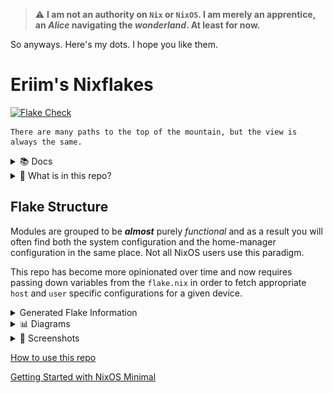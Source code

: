 > :warning: **I am not an authority on `Nix` or `NixOS`. I am merely an apprentice, an *Alice* navigating the *wonderland*. At least for now.**

So anyways. Here's my dots. I hope you like them.


# Eriim's Nixflakes

[![Flake Check](https://github.com/erictossell/nixflakes/actions/workflows/flake_check.yml/badge.svg)](https://github.com/erictossell/nixflakes/actions/workflows/flake_check.yml)

```
There are many paths to the top of the mountain, but the view is always the same.
```

<details>
<summary> 📚 Docs </summary>

[Why Nix and NixOS](docs/why-nix.md)

[Getting Started with NixOS Minimal](docs/minimal-install.md)

[How to use this repo](docs/usage.md)

[NixOS as a Hypervisor](docs/hypervisor.md)

[Keybindings Implemented by this Configuration](docs/keybinds.md) 

If you have questions you are welcome to send them in the form of an [issue](https://github.com/erictossell/nixflakes/issues/new) or reach me at any of my other points of contact available on my [GitHub Profile](https://github.com/erictossell) - I make no guarantees but I'm happy to do my best.

</details>

<details>
<summary>📁 What is in this repo?</summary>

1. A [modular](https://github.com/erictossell/nixflakes/blob/main/docs/screens/FlakeStructure9.png) (opinionated) Configuration Structure

2. Flake templates - Quickly grab this configuration and make it your own with:

```nix
nix flake new -t github:erictossell/nixflakes ./<your-repo-name-here>
```

3. An interactive build script for adding new [`hosts`](https://github.com/erictossell/nixflakes/tree/main/hosts)/[`users`](https://github.com/erictossell/nixflakes/tree/main/users) at [`sh/build.sh`](https://github.com/erictossell/nixflakes/blob/main/sh/build.sh)

4. [`eriixvim`](https://github.com/erictossell/eriixvim) - a fully reproducible neovim configuration built with [`nixvim`](https://github.com/nix-community/nixvim).

Try it out with:

```nix
nix run github:erictossell/eriixvim
```

5. A simple example of a custom built `rust` package: [`russh`](https://github.com/erictossell/russh). 

The highlight being how simple it is to package any application with `flakes` and import them into a `configuration` and ***not*** my `rust` code.

6. Semi up-to-date diagrams of the [structure](https://github.com/erictossell/nixflakes/blob/main/docs/screens/FlakeStructure9.png) of this flake and the [configurations](https://github.com/erictossell/nixflakes/blob/main/docs/screens/FlakeProfiles9.png) managed by [me](https://github.com/erictossell).


7. [Nix CI/CD with Github Actions](https://github.com/erictossell/nixflakes/blob/main/.github/workflows/flake_check.yml) - Built with: [Cachix - Install Nix](https://github.com/cachix/install-nix-action), [Determiniate Systems - Flake Check](https://github.com/DeterminateSystems/flake-checker-action), [stefanzweifel - Commit Action](https://github.com/stefanzweifel/git-auto-commit-action), [statix](https://github.com/nerdypepper/statix), [nixpkgs-fmt](https://github.com/nix-community/nixpkgs-fmt)

</details>

## Flake Structure
Modules are grouped to be ***almost*** purely *functional* and as a result you will often find both the system configuration and the home-manager configuration in the same place. Not all NixOS users use this paradigm.

This repo has become more opinionated over time and now requires passing down variables from the `flake.nix` in order to fetch appropriate `host` and `user` specific configurations for a given device.

<details>
<summary> Generated Flake Information </summary>



### Flake Info

```nix
Resolved URL:  git+file:///home/runner/work/nixflakes/nixflakes?shallow=1
Locked URL:    git+file:///home/runner/work/nixflakes/nixflakes?rev=78ba636c54725dfc4cbe55fa313889b9986a0388&shallow=1
Description:   Eriim's machine specific configuration flake.
Path:          /nix/store/7d3pc3vijs0xg1gadvnk40ziydr81m18-source
Revision:      78ba636c54725dfc4cbe55fa313889b9986a0388
Revisions:     1
Last modified: 2024-05-02 22:45:09
Inputs:
├───NixOS-WSL: github:nix-community/NixOS-WSL/acb893461a4bee4e77b1a27b1410d4995b52174c (2024-04-29 01:58:16)
│   ├───flake-compat: github:edolstra/flake-compat/0f9255e01c2351cc7d116c072cb317785dd33b33 (2023-10-04 13:37:54)
│   ├───flake-utils: github:numtide/flake-utils/b1d9ab70662946ef0850d488da1c9019f3a9752a (2024-03-11 08:33:50)
│   │   └───systems: github:nix-systems/default/da67096a3b9bf56a91d16901293e51ba5b49a27e (2023-04-09 08:27:08)
│   └───nixpkgs follows input 'nixpkgs'
├───agenix: github:ryantm/agenix/24a7ea390564ccd5b39b7884f597cfc8d7f6f44e (2024-04-26 12:59:12)
│   ├───darwin follows input ''
│   ├───home-manager: github:nix-community/home-manager/3bfaacf46133c037bb356193bd2f1765d9dc82c1 (2023-12-20 23:00:17)
│   │   └───nixpkgs follows input 'agenix/nixpkgs'
│   ├───nixpkgs follows input 'nixpkgs'
│   └───systems: github:nix-systems/default/da67096a3b9bf56a91d16901293e51ba5b49a27e (2023-04-09 08:27:08)
├───eriixpkgs: github:erictossell/eriixpkgs/76d40f1792218107e43df2e08f6f34848085d97a (2024-04-30 21:47:32)
│   ├───eriixvim: github:erictossell/eriixvim/9b5d73b84fa3bd2f9e75bd6c6afc53ea93f480d5 (2024-04-30 21:42:18)
│   │   ├───flake-parts: github:hercules-ci/flake-parts/9126214d0a59633752a136528f5f3b9aa8565b7d (2024-04-01 23:40:58)
│   │   │   └───nixpkgs-lib: github:NixOS/nixpkgs/d8fe5e6c92d0d190646fb9f1056741a229980089?dir=lib (2024-03-29 09:07:56)
│   │   ├───nixpkgs: github:nixos/nixpkgs/58a1abdbae3217ca6b702f03d3b35125d88a2994 (2024-04-27 21:35:43)
│   │   └───nixvim: github:nix-community/nixvim/2483dff03dd326296278213a8e051d375b56d3df (2024-04-30 16:36:11)
│   │       ├───devshell: github:numtide/devshell/12e914740a25ea1891ec619bb53cf5e6ca922e40 (2024-04-19 13:19:58)
│   │       │   ├───flake-utils: github:numtide/flake-utils/4022d587cbbfd70fe950c1e2083a02621806a725 (2023-12-04 08:58:27)
│   │       │   │   └───systems: github:nix-systems/default/da67096a3b9bf56a91d16901293e51ba5b49a27e (2023-04-09 08:27:08)
│   │       │   └───nixpkgs follows input 'eriixpkgs/eriixvim/nixvim/nixpkgs'
│   │       ├───flake-compat: https://api.flakehub.com/f/pinned/edolstra/flake-compat/1.0.1/018afb31-abd1-7bff-a5e4-cff7e18efb7a/source.tar.gz?narHash=sha256-kvjfFW7WAETZlt09AgDn1MrtKzP7t90Vf7vypd3OL1U%3D (2023-10-04 13:37:54)
│   │       ├───flake-parts: github:hercules-ci/flake-parts/9126214d0a59633752a136528f5f3b9aa8565b7d (2024-04-01 23:40:58)
│   │       │   └───nixpkgs-lib follows input 'eriixpkgs/eriixvim/nixvim/nixpkgs'
│   │       ├───home-manager: github:nix-community/home-manager/9fe79591c1005ce6f93084ae7f7dab0a2891440d (2024-04-28 22:30:45)
│   │       │   └───nixpkgs follows input 'eriixpkgs/eriixvim/nixvim/nixpkgs'
│   │       ├───nix-darwin: github:lnl7/nix-darwin/230a197063de9287128e2c68a7a4b0cd7d0b50a7 (2024-04-24 08:09:31)
│   │       │   └───nixpkgs follows input 'eriixpkgs/eriixvim/nixvim/nixpkgs'
│   │       ├───nixpkgs: github:NixOS/nixpkgs/58a1abdbae3217ca6b702f03d3b35125d88a2994 (2024-04-27 21:35:43)
│   │       └───pre-commit-hooks: github:cachix/pre-commit-hooks.nix/6fb82e44254d6a0ece014ec423cb62d92435336f (2024-04-24 10:34:06)
│   │           ├───flake-compat: github:edolstra/flake-compat/0f9255e01c2351cc7d116c072cb317785dd33b33 (2023-10-04 13:37:54)
│   │           ├───flake-utils: github:numtide/flake-utils/b1d9ab70662946ef0850d488da1c9019f3a9752a (2024-03-11 08:33:50)
│   │           │   └───systems: github:nix-systems/default/da67096a3b9bf56a91d16901293e51ba5b49a27e (2023-04-09 08:27:08)
│   │           ├───gitignore: github:hercules-ci/gitignore.nix/637db329424fd7e46cf4185293b9cc8c88c95394 (2024-02-28 02:28:52)
│   │           │   └───nixpkgs follows input 'eriixpkgs/eriixvim/nixvim/pre-commit-hooks/nixpkgs'
│   │           ├───nixpkgs follows input 'eriixpkgs/eriixvim/nixvim/nixpkgs'
│   │           └───nixpkgs-stable follows input 'eriixpkgs/eriixvim/nixvim/nixpkgs'
│   ├───flake-utils: github:numtide/flake-utils/b1d9ab70662946ef0850d488da1c9019f3a9752a (2024-03-11 08:33:50)
│   │   └───systems: github:nix-systems/default/da67096a3b9bf56a91d16901293e51ba5b49a27e (2023-04-09 08:27:08)
│   ├───go-time: github:erictossell/go-time/18e4d069522a1ad1e65223ec95daed4baeae5f71 (2024-04-30 21:46:46)
│   │   └───nixpkgs: github:NixOS/nixpkgs/58a1abdbae3217ca6b702f03d3b35125d88a2994 (2024-04-27 21:35:43)
│   ├───homepage-nix: github:erictossell/homepage-nix/c6620260812bc35ee7209ab2fa0f4899868b86f1 (2024-03-08 02:17:42)
│   │   ├───naersk: github:nix-community/naersk/aeb58d5e8faead8980a807c840232697982d47b9 (2023-10-27 15:31:12)
│   │   │   └───nixpkgs: github:NixOS/nixpkgs/f945939fd679284d736112d3d5410eb867f3b31c (2024-03-07 02:56:54)
│   │   ├───nixpkgs: github:NixOS/nixpkgs/f945939fd679284d736112d3d5410eb867f3b31c (2024-03-07 02:56:54)
│   │   └───utils: github:numtide/flake-utils/d465f4819400de7c8d874d50b982301f28a84605 (2024-02-28 13:18:44)
│   │       └───systems: github:nix-systems/default/da67096a3b9bf56a91d16901293e51ba5b49a27e (2023-04-09 08:27:08)
│   ├───nixpkgs follows input 'nixpkgs'
│   ├───readme-py: github:erictossell/readme-py/4cf6b922f5deb3cc9b791d6b6252ba653cbce804 (2024-04-30 21:42:26)
│   │   ├───flake-utils: github:numtide/flake-utils/b1d9ab70662946ef0850d488da1c9019f3a9752a (2024-03-11 08:33:50)
│   │   │   └───systems: github:nix-systems/default/da67096a3b9bf56a91d16901293e51ba5b49a27e (2023-04-09 08:27:08)
│   │   ├───nixpkgs: github:NixOS/nixpkgs/58a1abdbae3217ca6b702f03d3b35125d88a2994 (2024-04-27 21:35:43)
│   │   └───poetry2nix: github:nix-community/poetry2nix/184960be60652ca7f865123e8394ece988afb566 (2024-04-30 20:37:07)
│   │       ├───flake-utils: github:numtide/flake-utils/b1d9ab70662946ef0850d488da1c9019f3a9752a (2024-03-11 08:33:50)
│   │       │   └───systems: github:nix-systems/default/da67096a3b9bf56a91d16901293e51ba5b49a27e (2023-04-09 08:27:08)
│   │       ├───nix-github-actions: github:nix-community/nix-github-actions/5163432afc817cf8bd1f031418d1869e4c9d5547 (2023-12-29 15:30:25)
│   │       │   └───nixpkgs follows input 'eriixpkgs/readme-py/poetry2nix/nixpkgs'
│   │       ├───nixpkgs follows input 'eriixpkgs/readme-py/nixpkgs'
│   │       ├───systems: github:nix-systems/default/da67096a3b9bf56a91d16901293e51ba5b49a27e (2023-04-09 08:27:08)
│   │       └───treefmt-nix: github:numtide/treefmt-nix/c6aaf729f34a36c445618580a9f95a48f5e4e03f (2024-04-25 15:24:16)
│   │           └───nixpkgs follows input 'eriixpkgs/readme-py/poetry2nix/nixpkgs'
│   └───russh: github:erictossell/russh/dd53274d43199a67f9d192d88b6f77807363657b (2024-04-30 21:45:16)
│       ├───naersk: github:nix-community/naersk/c5037590290c6c7dae2e42e7da1e247e54ed2d49 (2024-04-19 09:58:44)
│       │   └───nixpkgs: path:/nix/store/370qy3d3wg9zhbn5a3dcv6k1q1iigfh4-source?lastModified=0&narHash=sha256-Drmja/f5MRHZCskS6mvzFqxEaZMeciScCTFxWVLqWEY%3D (1970-01-01 00:00:00)
│       ├───nixpkgs: github:NixOS/nixpkgs/cf8cc1201be8bc71b7cbbbdaf349b22f4f99c7ae (2024-04-28 14:22:29)
│       └───utils: github:numtide/flake-utils/b1d9ab70662946ef0850d488da1c9019f3a9752a (2024-03-11 08:33:50)
│           └───systems: github:nix-systems/default/da67096a3b9bf56a91d16901293e51ba5b49a27e (2023-04-09 08:27:08)
├───home-manager: github:nix-community/home-manager/f8e6694edabe4aaa7a85aac47b43ea5d978b116d (2024-04-29 22:41:45)
│   └───nixpkgs follows input 'nixpkgs'
├───hyprland: github:hyprwm/hyprland/70ebc3add3b941a52f460f02129ef0842f580ec7 (2024-04-30 20:59:07)
│   ├───hyprcursor: github:hyprwm/hyprcursor/cab4746180f210a3c1dd3d53e45c510e309e90e1 (2024-04-20 11:23:33)
│   │   ├───hyprlang follows input 'hyprland/hyprlang'
│   │   ├───nixpkgs follows input 'hyprland/nixpkgs'
│   │   └───systems follows input 'hyprland/systems'
│   ├───hyprland-protocols: github:hyprwm/hyprland-protocols/0c2ce70625cb30aef199cb388f99e19a61a6ce03 (2023-08-11 11:36:36)
│   │   ├───nixpkgs follows input 'hyprland/nixpkgs'
│   │   └───systems follows input 'hyprland/systems'
│   ├───hyprlang: github:hyprwm/hyprlang/78fcaa27ae9e1d782faa3ff06c8ea55ddce63706 (2024-04-14 19:00:46)
│   │   ├───nixpkgs follows input 'hyprland/nixpkgs'
│   │   └───systems follows input 'hyprland/systems'
│   ├───hyprwayland-scanner: github:hyprwm/hyprwayland-scanner/126dad854f22fe30e6b82cd21808e76903d90ac5 (2024-04-26 22:46:19)
│   │   ├───nixpkgs follows input 'hyprland/nixpkgs'
│   │   └───systems follows input 'hyprland/systems'
│   ├───nixpkgs: github:NixOS/nixpkgs/6143fc5eeb9c4f00163267708e26191d1e918932 (2024-04-21 15:54:59)
│   ├───systems: github:nix-systems/default-linux/31732fcf5e8fea42e59c2488ad31a0e651500f68 (2023-07-14 15:19:09)
│   ├───wlroots: github:hyprwm/wlroots-hyprland/5c1d51c5a2793480f5b6c4341ad0797052aec2ea (2024-04-21 20:33:21)
│   └───xdph: github:hyprwm/xdg-desktop-portal-hyprland/9ace6f969ce495185df34cc6254fb9d297765478 (2024-04-21 18:33:52)
│       ├───hyprland-protocols follows input 'hyprland/hyprland-protocols'
│       ├───hyprlang follows input 'hyprland/hyprlang'
│       ├───nixpkgs follows input 'hyprland/nixpkgs'
│       └───systems follows input 'hyprland/systems'
├───hyprlock: github:hyprwm/hyprlock/415262065fff0a04b229cd00165f346a86a0a73a (2024-04-24 17:06:14)
│   ├───hyprlang: github:hyprwm/hyprlang/78fcaa27ae9e1d782faa3ff06c8ea55ddce63706 (2024-04-14 19:00:46)
│   │   ├───nixpkgs follows input 'hyprlock/nixpkgs'
│   │   └───systems: github:nix-systems/default-linux/31732fcf5e8fea42e59c2488ad31a0e651500f68 (2023-07-14 15:19:09)
│   ├───nixpkgs follows input 'nixpkgs'
│   └───systems: github:nix-systems/default-linux/31732fcf5e8fea42e59c2488ad31a0e651500f68 (2023-07-14 15:19:09)
├───hyprpicker: github:hyprwm/hyprpicker/e2472f499d67568edb1b727736c587b877e85344 (2024-04-15 15:49:59)
│   └───nixpkgs follows input 'nixpkgs'
└───nixpkgs: github:NixOS/nixpkgs/58a1abdbae3217ca6b702f03d3b35125d88a2994 (2024-04-27 21:35:43)

```

### Flake Outputs

```nix
git+file:///home/runner/work/nixflakes/nixflakes?rev=78ba636c54725dfc4cbe55fa313889b9986a0388&shallow=1
├───devShells
│   └───x86_64-linux
│       └───default: development environment 'nix-shell'
├───formatter
│   └───x86_64-linux: package 'nixfmt-unstable-2024-03-01'
├───nixosConfigurations
│   ├───arkhitekton: NixOS configuration
│   ├───live-image: NixOS configuration
│   ├───terminus: NixOS configuration
│   ├───vm-temp: NixOS configuration
│   └───winix: NixOS configuration
└───templates
    └───default: template: The default template for Eriim's nixflakes.

```


</details>


<details>
<summary>📊 Diagrams</summary>

![Flake Structure](docs/screens/FlakeStructure10.png)

![Flake Profiles](docs/screens/FlakeProfiles10.png)

</details> 

<details>
<summary>📸 Screenshots</summary>

Current 
------
![Hyprland](docs/screens/hyprland4.png)
![Hyprland](docs/screens/hyprland5.png)

October 2023
------
![Hyprland](docs/screens/hyprland1.png)

![Hyprland1](docs/screens/hyprland2.png)

![Hyprland3](docs/screens/hyprland3.png)

</details>

[How to use this repo](docs/usage.md)

[Getting Started with NixOS Minimal](docs/minimal-install.md)
